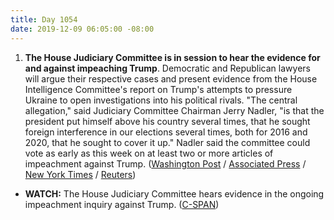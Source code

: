 ```yaml
---
title: Day 1054
date: 2019-12-09 06:05:00 -08:00
---
```


1. **The House Judiciary Committee is in session to hear the evidence for and against impeaching Trump**. Democratic and Republican lawyers will argue their respective cases and present evidence from the House Intelligence Committee's report on Trump's attempts to pressure Ukraine to open investigations into his political rivals. "The central allegation," said Judiciary Committee Chairman Jerry Nadler, "is that the president put himself above his country several times, that he sought foreign interference in our elections several times, both for 2016 and 2020, that he sought to cover it up." Nadler said the committee could vote as early as this week on at least two or more articles of impeachment against Trump. ([Washington Post](https://www.washingtonpost.com/politics/impeachment-hearings-live-updates/2019/12/09/108f038c-1a70-11ea-87f7-f2e91143c60d_story.html) / [Associated Press](https://apnews.com/f4ed63e09b3cb2aa2119246194118470) / [New York Times](https://www.nytimes.com/2019/12/09/us/politics/impeachment-hearings.html) / [Reuters](https://www.reuters.com/article/us-usa-trump-impeachment-idUSKBN1YD0VV))

* **WATCH:** The House Judiciary Committee hears evidence in the ongoing impeachment inquiry against Trump. ([C-SPAN](https://youtu.be/ixLKVjYajMQ))